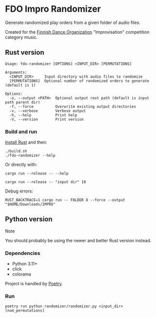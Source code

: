 # FDO Impro Randomizer

Generate randomized play orders from a given folder of audio files.

Created for the [Finnish Dance Organization](https://fdo.fi/) "Improvisation" competition category music.

## Rust version

```console
Usage: fdo-randomizer [OPTIONS] <INPUT_DIR> [PERMUTATIONS]

Arguments:
  <INPUT_DIR>     Input directory with audio files to randomize
  [PERMUTATIONS]  Optional number of randomized orders to generate (default is 1)

Options:
  -o, --output <PATH>  Optional output root path (default is input path parent dir)
  -f, --force          Overwrite existing output directories
  -v, --verbose        Verbose output
  -h, --help           Print help
  -V, --version        Print version
```

### Build and run

[Install Rust](https://www.rust-lang.org/tools/install) and then:

```shell
./build.sh
./fdo-randomizer --help
```

Or directly with:

```shell
cargo run --release -- --help

cargo run --release -- "input dir" 10
```

Debug errors:

```shell
RUST_BACKTRACE=1 cargo run -- FOLDER 8 --force --output "$HOME/Downloads/IMPRO"
```

## Python version

> [!NOTE]
> You should probably be using the newer and better Rust version instead.

### Dependencies

- Python 3.11+
- click
- colorama

Project is handled by [Poetry](https://github.com/python-poetry/poetry).

### Run

```shell
poetry run python randomizer/randomizer.py <input_dir> [num_permutations]
```
